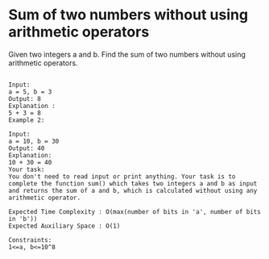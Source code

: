 
# Sum of two numbers without using arithmetic operators



Given two integers a and b. Find the sum of two numbers without using arithmetic operators.

```Example 1:

Input:
a = 5, b = 3
Output: 8
Explanation :
5 + 3 = 8
Example 2:

Input:
a = 10, b = 30
Output: 40
Explanation:
10 + 30 = 40
Your task:
You don't need to read input or print anything. Your task is to complete the function sum() which takes two integers a and b as input and returns the sum of a and b, which is calculated without using any arithmetic operator.
 
Expected Time Complexity : O(max(number of bits in 'a', number of bits in 'b'))
Expected Auxiliary Space : O(1)
 
Constraints:
1<=a, b<=10^8
